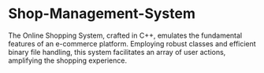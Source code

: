 # Shop-Management-System
The Online Shopping System, crafted in C++, emulates the fundamental features of an e-commerce platform. Employing robust classes and efficient binary file handling, this system facilitates an array of user actions, amplifying the shopping experience. 
